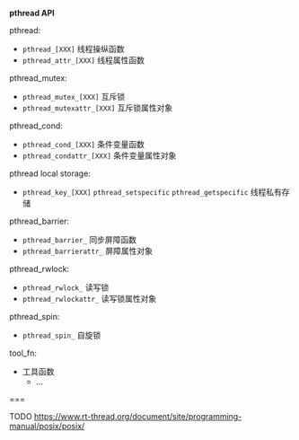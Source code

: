 **pthread API**

pthread:

* `pthread_[XXX]`  线程操纵函数
* `pthread_attr_[XXX]`  线程属性函数

pthread_mutex:

* `pthread_mutex_[XXX]`  互斥锁
* `pthread_mutexattr_[XXX]`  互斥锁属性对象

pthread_cond:

* `pthread_cond_[XXX]`  条件变量函数
* `pthread_condattr_[XXX]`  条件变量属性对象

pthread local storage:

* `pthread_key_[XXX]` `pthread_setspecific` `pthread_getspecific`  线程私有存储

pthread_barrier:

* `pthread_barrier_`  同步屏障函数
* `pthread_barrierattr_`  屏障属性对象

pthread_rwlock:

* `pthread_rwlock_`  读写锁
* `pthread_rwlockattr_`  读写锁属性对象

pthread_spin:

* `pthread_spin_`  自旋锁

tool_fn:

* 工具函数
    * ...

===


TODO
https://www.rt-thread.org/document/site/programming-manual/posix/posix/

